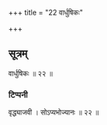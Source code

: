 +++
title = "22 वार्धुषिकः"

+++
## सूत्रम्
वार्धुषिकः ॥ २२ ॥  
### टिप्पनी
वृद्ध्याजवी । सोऽप्यभोज्यानः ॥ २२ ॥  
